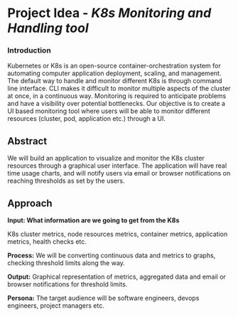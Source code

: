 # Project Idea - *K8s Monitoring and Handling tool*

### Introduction
Kubernetes or K8s is an open-source container-orchestration system for automating computer application deployment, scaling, and management. The default way to handle and monitor different K8s is through command line interface. CLI makes it difficult to monitor multiple aspects of the cluster at once, in a continuous way. Monitoring is required to anticipate problems and have a visibility over potential bottlenecks. Our objective is to create a UI based monitoring tool where users will be able to monitor different resources (cluster, pod, application etc.) through a UI.

## Abstract
We will build an application to visualize and monitor the K8s cluster resources through a graphical user interface. The application will have real time usage charts, and will notify users via email or browser notifications on reaching thresholds as set by the users. 

## Approach
**Input: What information are we going to get from the K8s**

K8s cluster metrics, node resources metrics, container metrics, application metrics, health checks etc. 

**Process:**
We will be converting continuous data and metrics to graphs, checking threshold limits along the way.

**Output:**
Graphical representation of metrics, aggregated data and email or browser notifications for threshold limits.

**Persona:**
The target audience will be software engineers, devops engineers, project managers etc.


